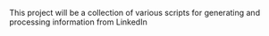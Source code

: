 This project will be a collection of various scripts for generating and processing information from LinkedIn
